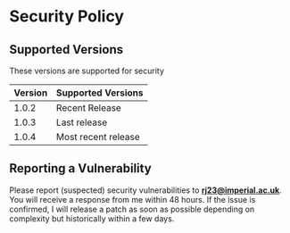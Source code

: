 # Security Policy

## Supported Versions

These versions are supported for security

| Version   | Supported Versions                        |
| --------- | ----------------------------------------- |
| 1.0.2    | Recent Release                             |
| 1.0.3    | Last  release                              |
| 1.0.4    | Most recent release                        |

## Reporting a Vulnerability

Please report (suspected) security vulnerabilities to
**[rj23@imperial.ac.uk](mailto:rj23@imperial.ac.uk)**. You will receive a response from
me within 48 hours. If the issue is confirmed, I will release a patch as soon
as possible depending on complexity but historically within a few days.
